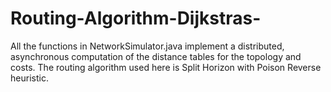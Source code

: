 # Routing-Algorithm-Dijkstras-

All the functions in NetworkSimulator.java  implement
a distributed, asynchronous computation of the distance tables for the topology
and costs. The routing algorithm used here is Split Horizon with Poison
Reverse heuristic.
